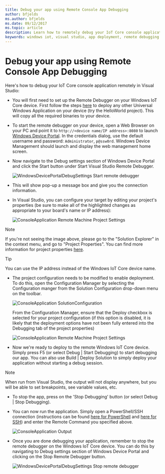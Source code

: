 ```yaml
---
title: Debug your app using Remote Console App Debugging
author: bfjelds
ms.author: bfjelds
ms.date: 09/12/2017
ms.topic: article
description: Learn how to remotely debug your IoT Core console application remotely in Visual Studio.
keywords: windows iot, visual studio, app deployment, remote debugging
---
```


# Debug your app using Remote Console App Debugging

Here's how to debug your IoT Core console application remotely in Visual Studio:

* You will first need to set up the Remote Debugger on your Windows IoT Core device. First follow the steps [here](AppDeployment.md) to deploy any other Universal Windows Application on your device (try the HelloWorld project). This will copy all the required binaries to your device. 

* To start the remote debugger on your device, open a Web Browser on your PC and point it to `http://<device name/IP address>:8080` to launch [Windows Device Portal](../manage-your-device/DevicePortal.md). In the credentials dialog, use the default username and password: `Administrator`, `p@ssw0rd`. Windows Device Management should launch and display the web management home screen.

* Now navigate to the Debug settings section of Windows Device Portal and click the Start button under Start Visual Studio Remote Debugger. 

    ![WindowsDevicePortalDebugSettings Start remote debugger](../media/Console/device_portal_start_debugger.png)

* This will show pop-up a message box and give you the connection information. 

*  In Visual Studio, you can configure your target by editing your project's properties (be sure to make all of the highlighted changes as appropriate to your board's name or IP address):

    ![ConsoleApplication Remote Machine Project Settings](../media/Console/console_project_settings.png)
    
> [!NOTE]
> If you're not seeing the image above, please go to the "Solution Explorer" in the context menu, and go to "Project Properties". You can find more information for project properties [here](https://docs.microsoft.com/visualstudio/ide/managing-project-and-solution-properties?view=vs-2017).

> [!TIP]
> You can use the IP address instead of the Windows IoT Core device name.

* The project configuration needs to be modified to enable deployment.  To do this, open the Configuration Manager by selecting the Configuration manger from the Solution Configuration drop-down menu on the toolbar.

    ![ConsoleApplication SolutionConfiguration](../media/Console/configuration_management.png)

    From the Configuration Manager, ensure that the Deploy checkbox is selected for your project configuration (if this option is disabled, it is likely that the deployment options have not been fully entered into the Debugging tab of the project properties)

    ![ConsoleApplication Remote Machine Project Settings](../media/Console/deploy_checkbox.png)

* Now we're ready to deploy to the remote Windows IoT Core device. Simply press F5 (or select Debug \| Start Debugging) to start debugging our app. You can also use Build \| Deploy Solution to simply deploy your application without starting a debug session.

> [!NOTE]
> When run from Visual Studio, the output will not display anywhere, but you will be able to set breakpoints, see variable values, etc.

* To stop the app, press on the 'Stop Debugging' button (or select Debug \| Stop Debugging).

* You can now run the application.  Simply open a PowerShell/SSH connection (instructions can be found [here for PowerShell](../connect-your-device/PowerShell.md) and [here for SSH](../connect-your-device/SSH.md)) and enter the Remote Command you specified above.

    ![ConsoleApplication Output](../media/Console/console_output.png)

* Once you are done debugging your application, remember to stop the remote debugger on the Windows IoT Core device. You can do this by navigating to Debug settings section of Windows Device Portal and clicking on the Stop Remote Debugger button.

    ![WindowsDevicePortalDebugSettings Stop remote debugger](../media/Console/device_portal_stop_debugger.PNG)

